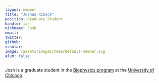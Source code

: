 ```yaml
---
layout: member
title: "Joshua Riback"
position: Graduate Student
handle: jar
nickname: Josh
email: 
twitter: 
github: 
scholar: 
image: /assets/images/team/default-member.svg
alum: false
---
```

Josh is a graduate student in the [Biophysics program][1] at the [University of Chicago][2].

[1]: http://biophysics.uchicago.edu
[2]: http://www.uchicago.edu
